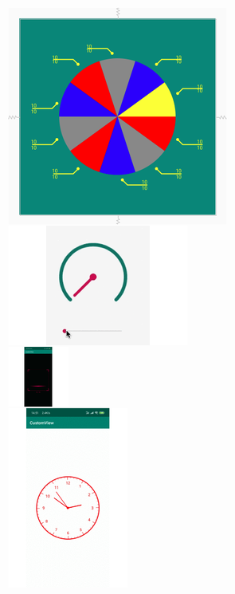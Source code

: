![支付宝饼状图](image/img.png)<br/>
![安卓圆形进度条](image/progress.gif)<br/>
![安卓二维码扫描](image/code.gif)<br/>
![安卓时钟](image/time.gif)<br/>
